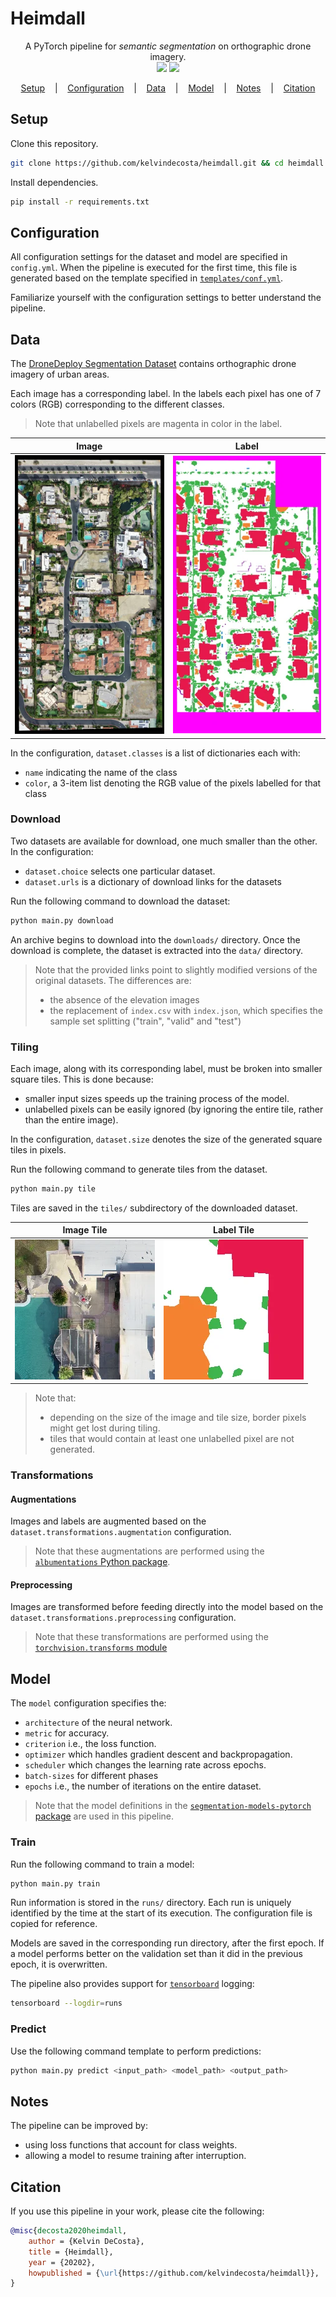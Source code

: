 # Heimdall

<p align=center>
  <span>A PyTorch pipeline for <em>semantic segmentation</em> on orthographic drone imagery.</span>
  <br>
  <a target="_blank" href="https://www.python.org/downloads/" title="Python version"><img src="https://img.shields.io/badge/python-%3E=_3.6-green.svg"></a>
  <a target="_blank" href="LICENSE" title="License: MIT"><img src="https://img.shields.io/badge/License-MIT-blue.svg"></a>
</p>

<p align="center">
  <a href="#setup">Setup</a>
  &nbsp;&nbsp;&nbsp;|&nbsp;&nbsp;&nbsp;
  <a href="#configuration">Configuration</a>
  &nbsp;&nbsp;&nbsp;|&nbsp;&nbsp;&nbsp;
  <a href="#data">Data</a>
  &nbsp;&nbsp;&nbsp;|&nbsp;&nbsp;&nbsp;
  <a href="#model">Model</a>
  &nbsp;&nbsp;&nbsp;|&nbsp;&nbsp;&nbsp;
  <a href="#notes">Notes</a>
  &nbsp;&nbsp;&nbsp;|&nbsp;&nbsp;&nbsp;
  <a href="#citation">Citation</a>
  </p>

## Setup

Clone this repository.

```bash
git clone https://github.com/kelvindecosta/heimdall.git && cd heimdall
```

Install dependencies.

```bash
pip install -r requirements.txt
```

## Configuration

All configuration settings for the dataset and model are specified in `config.yml`.
When the pipeline is executed for the first time, this file is generated based on the template specified in [`templates/conf.yml`](`templates/conf.yml`).

Familiarize yourself with the configuration settings to better understand the pipeline.

## Data

The [DroneDeploy Segmentation Dataset](https://www.dronedeploy.com/blog/dronedeploy-segmentation-benchmark-challenge/) contains orthographic drone imagery of urban areas.

Each image has a corresponding label.
In the labels each pixel has one of 7 colors (RGB) corresponding to the different classes.

> Note that unlabelled pixels are magenta in color in the label.

|                Image                |                Label                |
| :---------------------------------: | :---------------------------------: |
| ![Example Image](assets/image.webp) | ![Example Label](assets/label.webp) |

In the configuration, `dataset.classes` is a list of dictionaries each with:

- `name` indicating the name of the class
- `color`, a 3-item list denoting the RGB value of the pixels labelled for that class

### Download

Two datasets are available for download, one much smaller than the other.
In the configuration:

- `dataset.choice` selects one particular dataset.
- `dataset.urls` is a dictionary of download links for the datasets

Run the following command to download the dataset:

```bash
python main.py download
```

An archive begins to download into the `downloads/` directory.
Once the download is complete, the dataset is extracted into the `data/` directory.

> Note that the provided links point to slightly modified versions of the original datasets.
> The differences are:
>
> - the absence of the elevation images
> - the replacement of `index.csv` with `index.json`, which specifies the sample set splitting ("train", "valid" and "test")

### Tiling

Each image, along with its corresponding label, must be broken into smaller square tiles.
This is done because:

- smaller input sizes speeds up the training process of the model.
- unlabelled pixels can be easily ignored (by ignoring the entire tile, rather than the entire image).

In the configuration, `dataset.size` denotes the size of the generated square tiles in pixels.

Run the following command to generate tiles from the dataset.

```bash
python main.py tile
```

Tiles are saved in the `tiles/` subdirectory of the downloaded dataset.

|                  Image Tile                   |                  Label Tile                   |
| :-------------------------------------------: | :-------------------------------------------: |
| ![Example Image Tile](assets/image-tile.webp) | ![Example Label Tile](assets/label-tile.webp) |

> Note that:
>
> - depending on the size of the image and tile size, border pixels might get lost during tiling.
> - tiles that would contain at least one unlabelled pixel are not generated.

### Transformations

#### Augmentations

Images and labels are augmented based on the `dataset.transformations.augmentation` configuration.

> Note that these augmentations are performed using the [`albumentations` Python package](https://albumentations.readthedocs.io/en/latest/index.html).

#### Preprocessing

Images are transformed before feeding directly into the model based on the `dataset.transformations.preprocessing` configuration.

> Note that these transformations are performed using the [`torchvision.transforms` module](https://pytorch.org/docs/stable/torchvision/transforms.html)

## Model

The `model` configuration specifies the:

- `architecture` of the neural network.
- `metric` for accuracy.
- `criterion` i.e., the loss function.
- `optimizer` which handles gradient descent and backpropagation.
- `scheduler` which changes the learning rate across epochs.
- `batch-sizes` for different phases
- `epochs` i.e., the number of iterations on the entire dataset.

> Note that the model definitions in the [`segmentation-models-pytorch` package](https://github.com/qubvel/segmentation_models.pytorch) are used in this pipeline.

### Train

Run the following command to train a model:

```bash
python main.py train
```

Run information is stored in the `runs/` directory.
Each run is uniquely identified by the time at the start of its execution.
The configuration file is copied for reference.

Models are saved in the corresponding run directory, after the first epoch.
If a model performs better on the validation set than it did in the previous epoch, it is overwritten.

The pipeline also provides support for [`tensorboard`](https://www.tensorflow.org/tensorboard) logging:

```bash
tensorboard --logdir=runs
```

### Predict

Use the following command template to perform predictions:

```bash
python main.py predict <input_path> <model_path> <output_path>
```

## Notes

The pipeline can be improved by:

- using loss functions that account for class weights.
- allowing a model to resume training after interruption.

## Citation

If you use this pipeline in your work, please cite the following:

```bibtex
@misc{decosta2020heimdall,
    author = {Kelvin DeCosta},
    title = {Heimdall},
    year = {20202},
    howpublished = {\url{https://github.com/kelvindecosta/heimdall}},
}
```

